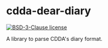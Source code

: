 # cdda-dear-diary

[![BSD-3-Clause license](https://img.shields.io/badge/license-BSD--3--Clause-blue.svg)](LICENSE)

A library to parse CDDA's diary format.

